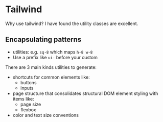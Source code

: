 # Tailwind

Why use tailwind? I have found the utility classes are excellent.

## Encapsulating patterns

* utilities: e.g. `sq-8` which maps `h-8 w-8`
* Use a prefix like `ui-` before your custom 

There are 3 main kinds utilities to generate:

* shortcuts for common elements like:
    * buttons
    * inputs
* page structure that consolidates structural DOM element styling with items like:
    * page size
    * flexbox
* color and text size conventions

